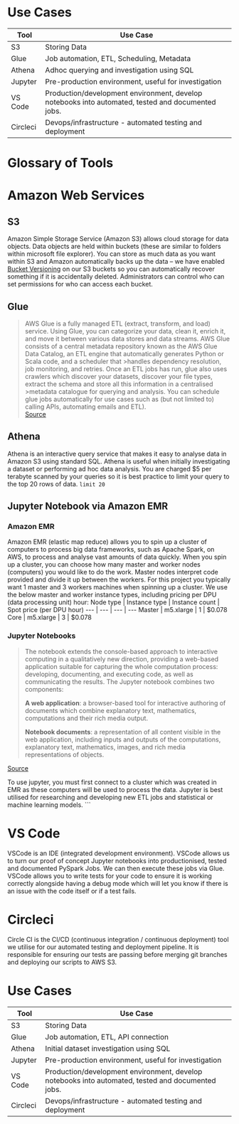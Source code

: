 # Use Cases
Tool | Use Case
--- | --- 
S3 | Storing Data
Glue | Job automation, ETL, Scheduling, Metadata
Athena | Adhoc querying and investigation using SQL
Jupyter | Pre-production environment, useful for investigation
VS Code | Production/development environment, develop notebooks into automated, tested and documented jobs.
Circleci | Devops/infrastructure - automated testing and deployment


# Glossary of Tools

# Amazon Web Services
## S3
Amazon Simple Storage Service (Amazon S3) allows cloud storage for data objects.
Data objects are held within buckets (these are similar to folders within microsoft file explorer).
You can store as much data as you want within S3 and Amazon automatically backs up the data – 
we have enabled [Bucket Versioning](https://docs.aws.amazon.com/AmazonS3/latest/userguide/Versioning.html) on our S3 buckets so you can automatically recover something if it is accidentally deleted.
Administrators can control who can set permissions for who can access each bucket.

## Glue
>AWS Glue is a fully managed ETL (extract, transform, and load) service.
>Using Glue, you can categorize your data, clean it, enrich it, and move it between various data stores and data streams. 
>AWS Glue consists of a central metadata repository known as the AWS Glue Data Catalog, an ETL engine that automatically generates Python or Scala code, and a scheduler that >handles dependency resolution, job monitoring, and retries.
>Once an ETL jobs has run, glue also uses crawlers which discover your datasets, discover your file types, extract the schema and store all this information in a centralised >metadata catalogue for querying and analysis.
>You can schedule glue jobs automatically for use cases such as (but not limited to) calling APIs, automating emails and ETL).
><br>
[Source](https://docs.aws.amazon.com/glue/latest/dg/what-is-glue.html)

## Athena
Athena is an interactive query service that makes it easy to analyse data in Amazon S3 using standard SQL. 
Athena is useful when initially investigating a dataset or performing ad hoc data analysis.
You are charged $5 per terabyte scanned by your queries so it is best practice to limit your query to the top 20 rows of data.
`limit 20`

## Jupyter Notebook via Amazon EMR
### Amazon EMR
Amazon EMR (elastic map reduce) allows you to spin up a cluster of computers to process big data frameworks, such as Apache Spark, on AWS, to process and analyse vast amounts of data quickly.
When you spin up a cluster, you can choose how many master and worker nodes (computers) you would like to do the work.
Master nodes interpret code provided and divide it up between the workers. For this project you typically want 1 master and 3 workers machines when spinning up a cluster.
We use the below master and worker instance types, including pricing per DPU (data processing unit) hour:
Node type | Instance type | Instance count | Spot price (per DPU hour)
--- | --- | --- | ---
Master | m5.xlarge | 1 | $0.078 
Core | m5.xlarge | 3 | $0.078 
<br>
### Jupyter Notebooks

>The notebook extends the console-based approach to interactive computing in a qualitatively new direction, providing a web-based application suitable for capturing the whole computation process: developing, documenting, and executing code, as well as communicating the results. The Jupyter notebook combines two components:
>
>**A web application**: a browser-based tool for interactive authoring of documents which combine explanatory text, mathematics, computations and their rich media output.
>
>**Notebook documents**: a representation of all content visible in the web application, including inputs and outputs of the computations, explanatory text, mathematics, images, and rich media representations of objects.

[Source](https://jupyter-notebook.readthedocs.io/en/stable/notebook.html)

To use jupyter, you must first connect to a cluster which was created in EMR as these computers will be used to process the data.
Jupyter is best utilised for researching and developing new ETL jobs and statistical or machine learning models. ```

# VS Code
VSCode is an IDE (integrated development environment).
VSCode allows us to turn our proof of concept Jupyter notebooks into productionised, tested and documented PySpark Jobs. We can then execute these jobs via Glue.
VSCode allows you to write tests for your code to ensure it is working correctly alongside having a debug mode which will let you know if there is an issue with the code itself or if a test fails.

# Circleci
Circle CI is the CI/CD (continuous integration / continuous deployment) tool we utilise for our automated testing and deployment pipeline. It is responsible for ensuring our tests are passing before merging git branches and deploying our scripts to AWS S3.

# Use Cases
Tool | Use Case
--- | --- 
S3 | Storing Data
Glue | Job automation, ETL, API connection
Athena | Initial dataset investigation using SQL
Jupyter | Pre-production environment, useful for investigation
VS Code | Production/development environment, develop notebooks into automated, tested and documented jobs.
Circleci | Devops/infrastructure - automated testing and deployment

